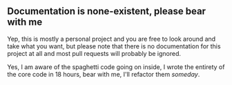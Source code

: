 ## Documentation is none-existent, please bear with me


Yep, this is mostly a personal project and you are free to look around and take what you want, but please note that there is no documentation for this project at all and most pull requests will probably be ignored.

Yes, I am aware of the spaghetti code going on inside, I wrote the entirety of the core code in 18 hours, bear with me, I'll refactor them *someday*.
